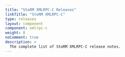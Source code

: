 ```yaml
---
title: "StoRM XMLRPC-C Releases"
linkTitle: "StoRM XMLRPC-C"
type: releases
layout: component
component: xmlrpc-c
weight: 8
noComment: true
description: >
  The complete list of StoRM XMLRPC-C release notes.
---
```

